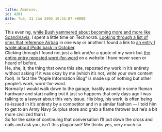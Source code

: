 ```yaml
---
title: Ambrose.
id: 4201
date: Tue, 31 Jan 2006 19:55:07 +0000
---
```


This evening, [while Bush yammered about becoming more and more like Scandinavia](http://www.washingtonpost.com/wp-dyn/content/article/2006/01/31/AR2006013101361.html), I spent a little time on Technorati. [Looking through a list of sites that reference Airbag](http://www.technorati.com/search/www.airbagindustries.com) in one way or another I found a link to [an entry I wrote about iPods back in October](http://www.airbagindustries.com/archives/008281.php).  
 Clicking through I found not just a link and/or a quote of my work but [the entire entry reposted word-for-word](http://apple.lans-inc.com/?p=36) on a website I have never seen or heard of before.  
 He, she, it, the thing that owns this site, reposted my work in it’s entirety without asking if it was okay by me (which it’s not, write your own content fool). In fact the “Apple Information Blog” is made up of nothing but other people’s work, word-for-word.  
 Normally I would walk down to the garage, hastily assemble some Roman hardware and start nailing but it just so happens that only days ago I was talking to a lawyer about this very issue. His blog, his work, is often being re-issued in it’s entirety by a competitor and in a similar fashion — I told him to get to an Army Navy Surplus store and grab a flame thrower but he’s a bit more civilized than I.  
 So for the sake of continuing that conversation I’ll put down the cross and nails and ask you, isn’t this plagiarism? Me thinks yes, very much so.


